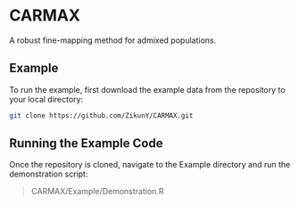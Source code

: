 # CARMAX
A robust fine-mapping method for admixed populations.

## Example

To run the example, first download the example data from the repository to your local directory:

```bash
git clone https://github.com/ZikunY/CARMAX.git
```

## Running the Example Code

Once the repository is cloned, navigate to the Example directory and run the demonstration script:

> CARMAX/Example/Demonstration.R
